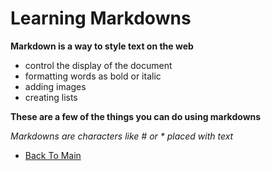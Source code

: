 # Learning Markdowns #
**Markdown is a way to style text on the web**
- control the display of the document
- formatting words as bold or italic
- adding images
- creating lists

**These are a few of the things you can do using markdowns**

*Markdowns are characters like # or * placed with text* 
- [Back To Main](README.md)
